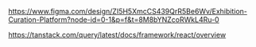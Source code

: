https://www.figma.com/design/ZI5H5XmcCS439QrR5Be6Wv/Exhibition-Curation-Platform?node-id=0-1&p=f&t=8M8bYNZcoRWkL4Ru-0

https://tanstack.com/query/latest/docs/framework/react/overview